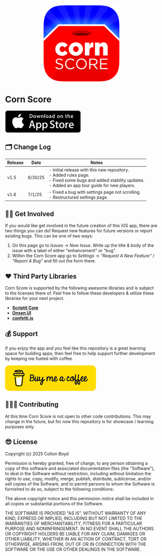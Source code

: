 <p align="center">
  <img src="Images/IOS-rounded.png" width=250, height=250/>
</p>

# Corn Score

<div style="display: flex;">
    <a href="https://itunes.apple.com/app/id6446418989"><img src="Images/app-store.webp" alt="Image 1" style="width: 250px; height: auto; padding-right: 20px"></a>
</div>

## 🗂️ Change Log  

| Release | Date | Notes |
|----------|----------|----------|
| v1.5  | 6/30/25  | - Initial release with this new repository.<br> - Added rules page. <br> - Fixed some bugs and added stability updates. <br> - Added an app tour guide for new players. |
| v1.6 | 7/1/25 | - Fixed a bug with settings page not scrolling. <br> - Restructured settings page. |

## 💪🏻 Get Involved
If you would like get involved in the future creation of this iOS app, there are two things you can do! Request new features for future versions or report existing bugs. This can be one of two ways: 

1. On this page go to *Issues* -> *New Issue*. Write up the title & body of the issue with a label of either "enhancement" or "bug".
2. Within the Corn Score app go to *Settings* -> *"Request A New Feature"* / *"Report A Bug"* and fill out the form there.

## ❤️ Third Party Libraries

Corn Score is supported by the following awesome libraries and is subject to the licenses there of. Feel free to follow these developers & utilize these libraries for your next project.

- [**Scriptit Core**](https://github.com/cobocombo/Scriptit-Core)
- [**Onsen UI**](https://onsen.io)
- [**confetti.js**](https://gist.github.com/elrumo/3055a9163fd2d0d19f323db744b0a094)

## 💰 Support

If you enjoy the app and you feel like this repository is a great learning space for building apps, then feel free to help support further development by keeping me fueled with coffee.

<a href="https://buymeacoffee.com/cobocombo">
  <img src="Images/bmc-button.png" alt="Alt Text" width="300">
</a>

## 🧑🏻‍💻 Contributing

At this time Corn Score is not open to other code contributions. This may change in the future, but for now this repository is for showcase / learning purposes only.

## 😎 License
Copyright (c) 2025 Colton Boyd

Permission is hereby granted, free of charge, to any person obtaining a copy of this software and associated documentation files (the "Software"), to deal in the Software without restriction, including without limitation the rights to use, copy, modify, merge, publish, distribute, sublicense, and/or sell copies of the Software, and to permit persons to whom the Software is furnished to do so, subject to the following conditions:

The above copyright notice and this permission notice shall be included in all copies or substantial portions of the Software.

THE SOFTWARE IS PROVIDED "AS IS", WITHOUT WARRANTY OF ANY KIND, EXPRESS OR IMPLIED, INCLUDING BUT NOT LIMITED TO THE WARRANTIES OF MERCHANTABILITY, FITNESS FOR A PARTICULAR PURPOSE AND NONINFRINGEMENT. IN NO EVENT SHALL THE AUTHORS OR COPYRIGHT HOLDERS BE LIABLE FOR ANY CLAIM, DAMAGES OR OTHER LIABILITY, WHETHER IN AN ACTION OF CONTRACT, TORT OR OTHERWISE, ARISING FROM, OUT OF OR IN CONNECTION WITH THE SOFTWARE OR THE USE OR OTHER DEALINGS IN THE SOFTWARE.